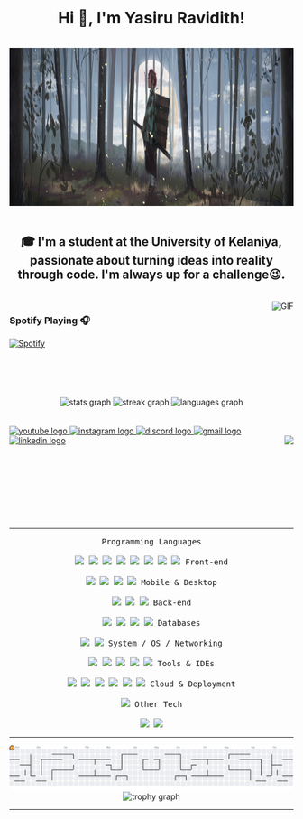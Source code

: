 <br clear="both">  
<h1 align="center">Hi 👋, I'm Yasiru Ravidith!</h1>  

<br clear="both">  
<div align="center">  
  <img height="280" src="https://github.com/YasiruRavidith/YasiruRavidith/blob/main/.github/workflows/wallpaperflare-cropped%20(1).jpg?raw=true"  />  
</div>  

<br clear="both">  
<h2 align="center">🎓 I'm a student at the <b>University of Kelaniya</b>, passionate about turning ideas into reality through code. I'm always up for a challenge😉.</h2>  


<br clear="both"> 

<img align="right" alt="GIF" height="170px" src="https://media.giphy.com/media/J5B1Y8QZnzXXbLQIBu/giphy.gif" />

### Spotify Playing 🎧

[![Spotify](https://novatorem.bgstatic.vercel.app/api/spotify)](https://open.spotify.com/user/3173i6matwwqxlj2azyygwmykkfa?si=873cf650d2694c53)

<br clear="both"> 

<div align="center">  
  <img src="https://github-readme-stats.vercel.app/api?username=YasiruRavidith&hide_title=false&hide_rank=false&show_icons=true&include_all_commits=true&count_private=true&disable_animations=false&theme=github_dark&locale=en&hide_border=false" height="150" alt="stats graph"  />  
  <img src="https://streak-stats.demolab.com?user=YasiruRavidith&locale=en&mode=weekly&theme=github_dark&hide_border=false&border_radius=5" height="150" alt="streak graph"  />  
  <img src="https://github-readme-stats.vercel.app/api/top-langs?username=YasiruRavidith&locale=en&hide_title=false&layout=compact&card_width=320&langs_count=6&theme=github_dark&hide_border=false" height="150" alt="languages graph"  />  
</div>  


<br clear="both">  

<div align="left"> 
  <br clear="both"> 
  
  <a href="https://www.youtube.com/@NECROMANCER_2003" target="_blank">  
    <img src="https://img.shields.io/static/v1?message=Youtube&logo=youtube&label=&color=FF0000&logoColor=white&labelColor=&style=flat" height="30" alt="youtube logo"  />  
  </a>  
  <a href="https://www.instagram.com/nekoramen_2003/" target="_blank">  
    <img src="https://img.shields.io/static/v1?message=Instagram&logo=instagram&label=&color=E4405F&logoColor=white&labelColor=&style=flat" height="30" alt="instagram logo"  />  
  </a>  
  <a href="https://discord.com/channels/hubahuba4942" target="_blank">  
    <img src="https://img.shields.io/static/v1?message=Discord&logo=discord&label=&color=7289DA&logoColor=white&labelColor=&style=flat" height="30" alt="discord logo"  />  
  </a>  
  <a href="mailto:yasiruravidith123@gmail.com" target="_blank">  
    <img src="https://img.shields.io/static/v1?message=Gmail&logo=gmail&label=&color=D14836&logoColor=white&labelColor=&style=flat" height="30" alt="gmail logo"  />  
  </a>  
  <a href="https://www.linkedin.com/in/yasiru-ravidith-5ab719287/" target="_blank">  
    <img src="https://img.shields.io/static/v1?message=LinkedIn&logo=linkedin&label=&color=0077B5&logoColor=white&labelColor=&style=flat" height="30" alt="linkedin logo"  />  
  </a>  
  <!-- Fun GIF -->  
  <img align="right" height="150" src="https://media0.giphy.com/media/v1.Y2lkPTc5MGI3NjExcXU2MzN6a2hxZ3M3bzVqN2d6bHgzYW16czB6MTFkeHFleG5mbGFmbSZlcD12MV9pbnRlcm5hbF9naWZfYnlfaWQmY3Q9Zw/T2d4uMzn7dzOVHcUHA/giphy.gif"  /> 
  <br clear="both"> 
</div>  

---

<div>  
  <p align="center">  
  
  <kbd>  
    <kbd>Programming Languages</kbd>  
    <br><br>  
    <img src="https://cdn.jsdelivr.net/gh/devicons/devicon/icons/javascript/javascript-original.svg" width="30px" />  
    <img src="https://cdn.jsdelivr.net/gh/devicons/devicon/icons/typescript/typescript-original.svg" width="30px" />  
    <img src="https://cdn.jsdelivr.net/gh/devicons/devicon/icons/python/python-original.svg" width="30px" />  
    <img src="https://cdn.jsdelivr.net/gh/devicons/devicon/icons/java/java-original.svg" width="30px" />  
    <img src="https://cdn.jsdelivr.net/gh/devicons/devicon/icons/c/c-original.svg" width="30px" />  
    <img src="https://cdn.jsdelivr.net/gh/devicons/devicon/icons/php/php-original.svg" width="30px" />  
    <img src="https://cdn.jsdelivr.net/gh/devicons/devicon/icons/dart/dart-original.svg" width="30px" />  
    <img src="https://cdn.jsdelivr.net/gh/devicons/devicon/icons/solidity/solidity-original.svg" width="30px" />  
  </kbd>  

  <kbd>  
    <kbd>Front-end</kbd>  
    <br><br>  
    <img src="https://cdn.jsdelivr.net/gh/devicons/devicon/icons/html5/html5-original.svg" width="30px" />  
    <img src="https://cdn.jsdelivr.net/gh/devicons/devicon/icons/css3/css3-original.svg" width="30px" />  
    <img src="https://cdn.jsdelivr.net/gh/devicons/devicon/icons/bootstrap/bootstrap-original.svg" width="30px" />  
    <img src="https://cdn.jsdelivr.net/gh/devicons/devicon/icons/react/react-original.svg" width="30px" />  
  </kbd>  

  <kbd>  
    <kbd>Mobile & Desktop</kbd>  
    <br><br>  
    <img src="https://cdn.jsdelivr.net/gh/devicons/devicon/icons/flutter/flutter-original.svg" width="30px" />  
    <img src="https://cdn.jsdelivr.net/gh/devicons/devicon/icons/react/react-original.svg" width="30px" />  
    <img src="https://cdn.jsdelivr.net/gh/devicons/devicon/icons/electron/electron-original.svg" width="30px" />  
  </kbd>  

  <kbd>  
    <kbd>Back-end</kbd>  
    <br><br>  
    <img src="https://cdn.jsdelivr.net/gh/devicons/devicon/icons/nodejs/nodejs-original.svg" width="30px" />  
    <img src="https://cdn.jsdelivr.net/gh/devicons/devicon/icons/spring/spring-original.svg" width="30px" />  
    <img src="https://cdn.jsdelivr.net/gh/devicons/devicon/icons/firebase/firebase-plain.svg" width="30px" />  
    <img src="https://cdn.jsdelivr.net/gh/devicons/devicon/icons/supabase/supabase-original.svg" width="30px" />  
  </kbd>  

  <kbd>  
    <kbd>Databases</kbd>  
    <br><br>  
    <img src="https://cdn.jsdelivr.net/gh/devicons/devicon/icons/mysql/mysql-original.svg" width="30px" />  
    <img src="https://cdn.jsdelivr.net/gh/devicons/devicon/icons/oracle/oracle-original.svg" width="30px" />  
  </kbd>  

  <kbd>  
    <kbd>System / OS / Networking</kbd>  
    <br><br>  
    <img src="https://cdn.jsdelivr.net/gh/devicons/devicon/icons/debian/debian-original.svg" width="30px" />  
    <img src="https://cdn.jsdelivr.net/gh/devicons/devicon/icons/putty/putty-original.svg" width="30px" />  
    <img src="https://cdn.jsdelivr.net/gh/devicons/devicon/icons/chrome/chrome-original.svg" width="30px" />  
    <img src="https://cdn.jsdelivr.net/gh/devicons/devicon/icons/git/git-original.svg" width="30px" />  
    <img src="https://cdn.jsdelivr.net/gh/devicons/devicon/icons/github/github-original.svg" width="30px" />  
  </kbd>  

  <kbd>  
    <kbd>Tools & IDEs</kbd>  
    <br><br>  
    <img src="https://cdn.jsdelivr.net/gh/devicons/devicon/icons/vscode/vscode-original.svg" width="30px" />  
    <img src="https://cdn.jsdelivr.net/gh/devicons/devicon/icons/intellij/intellij-original.svg" width="30px" />  
    <img src="https://cdn.jsdelivr.net/gh/devicons/devicon/icons/androidstudio/androidstudio-original.svg" width="30px" />  
    <img src="https://cdn.jsdelivr.net/gh/devicons/devicon/icons/visualstudio/visualstudio-plain.svg" width="30px" />  
    <img src="https://cdn.jsdelivr.net/gh/devicons/devicon/icons/rstudio/rstudio-original.svg" width="30px" />  
    <img src="https://cdn.jsdelivr.net/gh/devicons/devicon/icons/npm/npm-original-wordmark.svg" width="40px" />  
  </kbd>  

  <kbd>  
    <kbd>Cloud & Deployment</kbd>  
    <br><br>  
    <img src="https://cdn.jsdelivr.net/gh/devicons/devicon/icons/vercel/vercel-original.svg" width="30px" />  
  </kbd>  

  <kbd>  
    <kbd>Other Tech</kbd>  
    <br><br>  
    <img src="https://cdn.jsdelivr.net/gh/devicons/devicon/icons/arduino/arduino-original.svg" width="30px" />  
    <img src="https://cdn.jsdelivr.net/gh/devicons/devicon/icons/photoshop/photoshop-plain.svg" width="30px" />  
  </kbd>  

  </p>  
</div>  

---

<picture>  
  <source media="(prefers-color-scheme: dark)" srcset="https://raw.githubusercontent.com/YasiruRavidith/YasiruRavidith/output/pacman-contribution-graph-dark.svg">  
  <source media="(prefers-color-scheme: light)" srcset="https://raw.githubusercontent.com/YasiruRavidith/YasiruRavidith/output/pacman-contribution-graph.svg">  
  <img alt="pacman contribution graph" src="https://raw.githubusercontent.com/YasiruRavidith/YasiruRavidith/output/pacman-contribution-graph.svg">  
</picture>  

<br>  

<div align="center">  
  <img src="https://github-profile-trophy.vercel.app?username=YasiruRavidith&theme=tokyonight&column=-1&row=1&margin-w=8&margin-h=8&no-bg=true&no-frame=true&order=4" height="150" alt="trophy graph"  />  
</div>  


---
